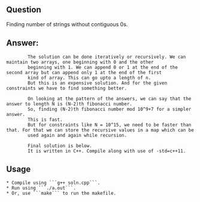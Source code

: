 ## Question
Finding number of strings without contiguous 0s.
	
## Answer: 
			The solution can be done iteratively or recursively. We can maintain two arrays, one beginning with 0 and the other
			beginning with 1. We can append 0 or 1 at the end of the second array but can append only 1 at the end of the first 
			kind of array. This can go upto a length of n.
			But this is an expensive solution. And for the given constraints we have to find something better.
			
			On looking at the pattern of the answers, we can say that the answer to length N is (N-2)th fibonacci number.
			So, finding (N-2)th fibonacci number mod 10^9+7 for a simpler answer.
			This is fast.
			But for constraints like N = 10^15, we need to be faster than that. For that we can store the recursive values in a map which can be 
			used again and again while recursion.
			
			Final solution is below.
			It is written in C++. Compile along with use of -std=c++11.

## Usage
	* Compile using ```g++ soln.cpp```.
	* Run using ```./a.out```.
	* Or, use ```make``` to run the makefile.
